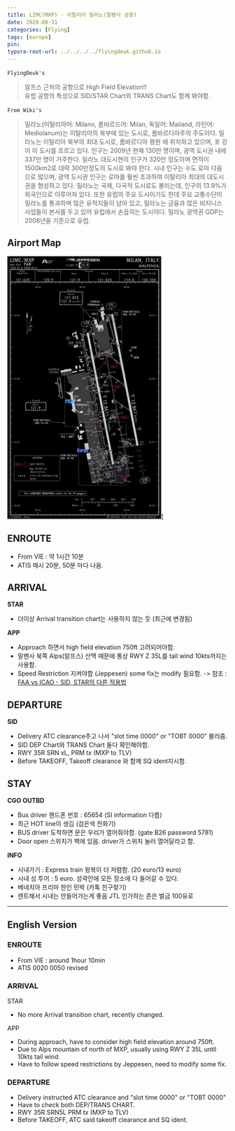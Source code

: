 ```yaml
---
title: LIMC(MXP) - 이탈리아 밀라노(말펜사 공항)
date: 2020-08-31
categories: [Flying]
tags: [europe]
pin:
typora-root-url: ../../../../flyingdeuk.github.io
---
```


`FlyingDeuk's`
>알프스 근처의 공항으로 High Field Elevation!! <br>
유럽 공항의 특성으로 SID/STAR Chart외 TRANS Chart도 함께 봐야함. <br>

`From Wiki's`
>밀라노(이탈리아어: Milano, 롬바르드어: Milan, 독일어: Mailand, 라틴어: Mediolanum)는 이탈리아의 북부에 있는 도시로, 롬바르디아주의 주도이다. 밀라노는 이탈리아 북부의 최대 도시로, 롬바르디아 평원 에 위치하고 있으며, 포 강이 이 도시를 흐르고 있다. 인구는 2009년 현재 130만 명이며, 광역 도시권 내에 337만 명이 거주한다. 밀라노 대도시현의 인구가 320만 정도이며 면적이 1500km2로 대략 300만정도의 도시로 봐야 한다. 시내 인구는 수도 로마 다음으로 많으며, 광역 도시권 인구는 로마를 훨씬 초과하여 이탈리아 최대의 대도시권을 형성하고 있다. 밀라노는 국제, 다국적 도시로도 불리는데, 인구의 13.9%가 외국인으로 이루어져 있다. 또한 유럽의 주요 도시이기도 한데 주요 교통수단이 밀라노를 통과하며 많은 유적지들이 남아 있고, 밀라노는 금융과 많은 비지니스 사업들이 본사를 두고 있어 유럽에서 손꼽히는 도시이다. 밀라노 광역권 GDP는 2008년을 기준으로 유럽.

## Airport Map
![mxp](/img/flying/airport/mxp_ap.jpg)]

## ENROUTE
- From VIE : 약 1시간 10분
- ATIS 매시 20분, 50분 마다 나옴.

## ARRIVAL
**STAR**
- 더이상 Arrival transition chart는 사용하지 않는 듯 (최근에 변경됨)

**APP**
- Approach 하면서 high field elevation 750ft 고려되어야함.
- 말펜사 북쪽 Alps(알프스) 산맥 때문에 통상 RWY Z 35L를 tail wind 10kts까지는 사용함.
- Speed Restriction 지켜야함 (Jeppesen) some fix는 modify 필요함. -> 참조 : [FAA vs ICAO - SID, STAR의 다른 적용법](/posts/STAR-SID/)

## DEPARTURE
**SID**
- Delivery ATC clearance주고 나서 "slot time 0000" or "TOBT 0000" 불러줌.
- SID DEP Chart와 TRANS Chart 둘다 확인해야함.
- RWY 35R SRN xL, PRM tx (MXP to TLV)
- Before TAKEOFF, Takeoff clearance 와 함께 SQ ident지시함.

## STAY
**CGO OUTBD**
- Bus driver 핸드폰 번호 : 65654 (SI information 다름)
- 최근 HOT line이 생김 (검은색 전화기)
- BUS driver 도착하면 문은 우리가 열어줘야함. (gate B26 password 5781)
- Door open 스위치가 벽에 있음. driver가 스위치 눌러 열어달라고 함.

**INFO**
- 시내가기 : Express train 왕복이 더 저렴함. (20 euro/13 euro)
- 시내 성 투어 : 5 euro. 성곽안에 모든 장소에 다 들어갈 수 있다.
- 베네치아 프리마 한인 민박 (카톡 친구찾기)
- 렌트해서 시내는 안들어가는게 좋음 JTL 인가하는 존은 벌금 100유로

----------
## English Version

### ENROUTE
- From VIE : around 1hour 10min
- ATIS 0020 0050 revised

### ARRIVAL
STAR
- No more Arrival transition chart, recently changed.

APP
- During approach, have to consider high field elevation around 750ft.
- Due to Alps mountain of north of MXP, usually using RWY Z 35L until 10kts tail wind.
- Have to follow speed restrictions by Jeppesen, need to modify some fix.



### DEPARTURE
- Delivery instructed ATC clearance and "slot time 0000" or "TOBT 0000"
- Have to check both DEP/TRANS CHART.
- RWY 35R SRN5L PRM tx (MXP to TLV)
- Before TAKEOFF, ATC said takeoff clearance and SQ ident.
